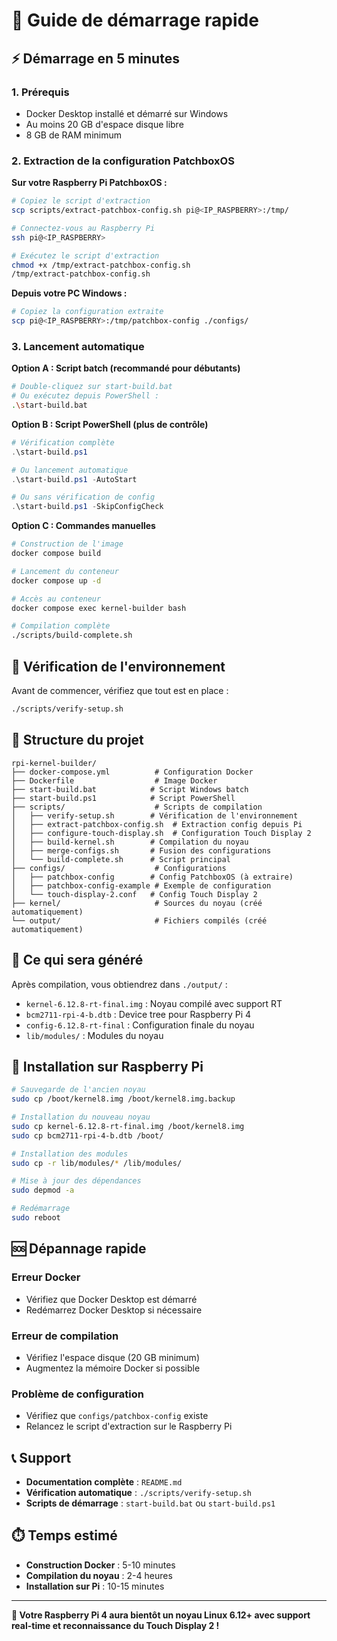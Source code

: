 # 🚀 Guide de démarrage rapide

## ⚡ Démarrage en 5 minutes

### 1. Prérequis
- Docker Desktop installé et démarré sur Windows
- Au moins 20 GB d'espace disque libre
- 8 GB de RAM minimum

### 2. Extraction de la configuration PatchboxOS

**Sur votre Raspberry Pi PatchboxOS :**
```bash
# Copiez le script d'extraction
scp scripts/extract-patchbox-config.sh pi@<IP_RASPBERRY>:/tmp/

# Connectez-vous au Raspberry Pi
ssh pi@<IP_RASPBERRY>

# Exécutez le script d'extraction
chmod +x /tmp/extract-patchbox-config.sh
/tmp/extract-patchbox-config.sh
```

**Depuis votre PC Windows :**
```bash
# Copiez la configuration extraite
scp pi@<IP_RASPBERRY>:/tmp/patchbox-config ./configs/
```

### 3. Lancement automatique

**Option A : Script batch (recommandé pour débutants)**
```bash
# Double-cliquez sur start-build.bat
# Ou exécutez depuis PowerShell :
.\start-build.bat
```

**Option B : Script PowerShell (plus de contrôle)**
```powershell
# Vérification complète
.\start-build.ps1

# Ou lancement automatique
.\start-build.ps1 -AutoStart

# Ou sans vérification de config
.\start-build.ps1 -SkipConfigCheck
```

**Option C : Commandes manuelles**
```bash
# Construction de l'image
docker compose build

# Lancement du conteneur
docker compose up -d

# Accès au conteneur
docker compose exec kernel-builder bash

# Compilation complète
./scripts/build-complete.sh
```

## 🔧 Vérification de l'environnement

Avant de commencer, vérifiez que tout est en place :
```bash
./scripts/verify-setup.sh
```

## 📁 Structure du projet

```
rpi-kernel-builder/
├── docker-compose.yml          # Configuration Docker
├── Dockerfile                  # Image Docker
├── start-build.bat            # Script Windows batch
├── start-build.ps1            # Script PowerShell
├── scripts/                    # Scripts de compilation
│   ├── verify-setup.sh        # Vérification de l'environnement
│   ├── extract-patchbox-config.sh  # Extraction config depuis Pi
│   ├── configure-touch-display.sh  # Configuration Touch Display 2
│   ├── build-kernel.sh        # Compilation du noyau
│   ├── merge-configs.sh       # Fusion des configurations
│   └── build-complete.sh      # Script principal
├── configs/                    # Configurations
│   ├── patchbox-config        # Config PatchboxOS (à extraire)
│   ├── patchbox-config-example # Exemple de configuration
│   └── touch-display-2.conf   # Config Touch Display 2
├── kernel/                     # Sources du noyau (créé automatiquement)
└── output/                     # Fichiers compilés (créé automatiquement)
```

## 🎯 Ce qui sera généré

Après compilation, vous obtiendrez dans `./output/` :
- `kernel-6.12.8-rt-final.img` : Noyau compilé avec support RT
- `bcm2711-rpi-4-b.dtb` : Device tree pour Raspberry Pi 4
- `config-6.12.8-rt-final` : Configuration finale du noyau
- `lib/modules/` : Modules du noyau

## 📱 Installation sur Raspberry Pi

```bash
# Sauvegarde de l'ancien noyau
sudo cp /boot/kernel8.img /boot/kernel8.img.backup

# Installation du nouveau noyau
sudo cp kernel-6.12.8-rt-final.img /boot/kernel8.img
sudo cp bcm2711-rpi-4-b.dtb /boot/

# Installation des modules
sudo cp -r lib/modules/* /lib/modules/

# Mise à jour des dépendances
sudo depmod -a

# Redémarrage
sudo reboot
```

## 🆘 Dépannage rapide

### Erreur Docker
- Vérifiez que Docker Desktop est démarré
- Redémarrez Docker Desktop si nécessaire

### Erreur de compilation
- Vérifiez l'espace disque (20 GB minimum)
- Augmentez la mémoire Docker si possible

### Problème de configuration
- Vérifiez que `configs/patchbox-config` existe
- Relancez le script d'extraction sur le Raspberry Pi

## 📞 Support

- **Documentation complète** : `README.md`
- **Vérification automatique** : `./scripts/verify-setup.sh`
- **Scripts de démarrage** : `start-build.bat` ou `start-build.ps1`

## ⏱️ Temps estimé

- **Construction Docker** : 5-10 minutes
- **Compilation du noyau** : 2-4 heures
- **Installation sur Pi** : 10-15 minutes

---

**🎉 Votre Raspberry Pi 4 aura bientôt un noyau Linux 6.12+ avec support real-time et reconnaissance du Touch Display 2 !**